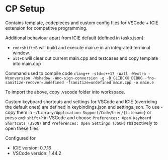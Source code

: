 # CP Setup
Contains template, codepieces and custom config files for VSCode + ICIE extension for competitve programming.

Additional behaviour apart from ICIE default (defined in tasks.json):
* ```cmd+shift+B``` will build and execute main.e in an integrated terminal window.
* ```alt+C``` will clear out current main.cpp and testcases and copy template into main.cpp

Command used to compile code ```clang++ -std=c++17 -Wall -Wextra -Wconversion -Wshadow -Wno-sign-conversion -g -D_GLIBCXX_DEBUG -fno-sanitize-recover=undefined -fsanitize=undefined main.cpp -o main.e```

To import the above, copy .vscode folder into workspace.

Custom keyboard shortcuts and settings for VSCode and ICIE (overriding the default ones) are defined in keybindings.json and settings.json. To use - copy them in ```~/Library/Application Support/Code/User/{filename}``` or press ```cmd+shift+P``` in VSCode and choose ```Preferences: Open Keyboard Shortcuts (JSON)``` and ```Preferences: Open Settings (JSON)``` respectively to open these files.

Configured for
* ICIE version: 0.7.16
* VSCode version: 1.44.2
